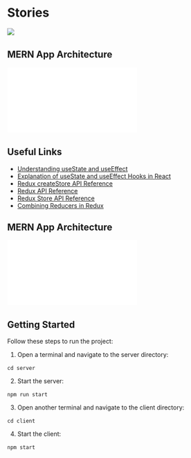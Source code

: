 # Stories

<img src="../client/images/stories.png" width="450px"></img>

## MERN App Architecture
![MERN App Architecture](./MERNAppArchitecture.pdf)

## Useful Links
- [Understanding useState and useEffect](https://medium.com/recraftrelic/usestate-and-useeffect-explained-cdb5dc252baf)
- [Explanation of useState and useEffect Hooks in React](https://initialcommit.com/blog/usestate-useeffect-hooks-react#:~:text=The%20useState%20hook%20is%20used,re%2Drendering%2C%20and%20unmounting.)
- [Redux createStore API Reference](https://redux.js.org/api/createstore)
- [Redux API Reference](https://redux.js.org/api/api-reference)
- [Redux Store API Reference](https://redux.js.org/api/store)
- [Combining Reducers in Redux](https://redux.js.org/api/combinereducers)

## MERN App Architecture
![MERN App Architecture](./MERNAppArchitecture.pdf)

## Getting Started
Follow these steps to run the project:

1. Open a terminal and navigate to the server directory:
```code
cd server
```

2. Start the server:
```code
npm run start
```

3. Open another terminal and navigate to the client directory:
```code
cd client
```

4. Start the client:
```code
npm start
```
